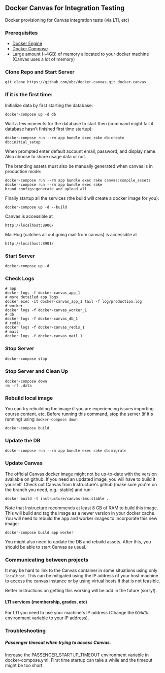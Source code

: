 Docker Canvas for Integration Testing
-------------------------------

Docker provisioning for Canvas integration tests (via LTI, etc)

### Prerequisites

* [Docker Engine](https://docs.docker.com/engine/installation/)
* [Docker Compose](https://docs.docker.com/compose/install/)
* Large amount (~4GB) of memory allocated to your docker machine (Canvas uses a lot of memory)

### Clone Repo and Start Server

    git clone https://github.com/ubc/docker-canvas.git docker-canvas

### If it is the first time:

Initialize data by first starting the database:

    docker-compose up -d db

Wait a few moments for the database to start then (command might fail if database hasn't finished first time startup):

    docker-compose run --rm app bundle exec rake db:create db:initial_setup


When prompted enter default account email, password, and display name. Also choose to share usage data or not.

The branding assets must also be manually generated when canvas is in production mode:

    docker-compose run --rm app bundle exec rake canvas:compile_assets
    docker-compose run --rm app bundle exec rake brand_configs:generate_and_upload_all


Finally startup all the services (the build will create a docker image for you):

    docker-compose up -d --build

Canvas is accessible at

    http://localhost:8900/

MailHog (catches all out going mail from canvas) is accessible at

    http://localhost:8901/

### Start Server

    docker-compose up -d

### Check Logs

    # app
    docker logs -f docker-canvas_app_1
    # more detailed app logs
    docker exec -it docker-canvas_app_1 tail -f log/production.log
    # worker
    docker logs -f docker-canvas_worker_1
    # db
    docker logs -f docker-canvas_db_1
    # redis
    docker logs -f docker-canvas_redis_1
    # mail
    docker logs -f docker-canvas_mail_1

### Stop Server

    docker-compose stop

### Stop Server and Clean Up

    docker-compose down
    rm -rf .data

### Rebuild local image

You can try rebuilding the image if you are experiencing issues importing course content, etc. Before running this command, stop the server (if it's running) using `docker-compose down`

    docker-compose build

### Update the DB

    docker-compose run --rm app bundle exec rake db:migrate

### Update Canvas

The official Canvas docker image might not be up-to-date with the version available on github. If you need an updated image, you will have to build it yourself. Check out Canvas from Instructure's github (make sure you're on the branch you need, e.g.: stable) and run:

    docker build -t instructure/canvas-lms:stable .

Note that Instructure recommends at least 8 GB of RAM to build this image. This will build and tag the image as a newer version in your docker cache. You will need to rebuild the app and worker images to incorporate this new image:

    docker-compose build app worker

You might also need to update the DB and rebuild assets. After this, you should be able to start Canvas as usual.

### Communicating between projects

It may be hard to link to the Canvas container in some situations using only `localhost`. This can be mitigated using the IP address of your host machine to access the canvas instance or by using virtual hosts if that is not feasible.

Better instructions on getting this working will be add in the future (sorry!).

#### LTI services (membership, grades, etc)

For LTI you need to use your machine's IP address (Change the `DOMAIN` environment variable to your IP address).

### Troubleshooting

##### Passenger timeout when trying to access Canvas.

Increase the PASSENGER_STARTUP_TIMEOUT environment variable in docker-compose.yml. First time startup can take a while and the timeout might be too short.
